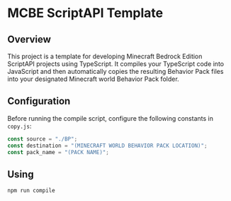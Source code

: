 # MCBE ScriptAPI Template

## Overview

This project is a template for developing Minecraft Bedrock Edition ScriptAPI projects using TypeScript. It compiles your TypeScript code into JavaScript and then automatically copies the resulting Behavior Pack files into your designated Minecraft world Behavior Pack folder.

## Configuration

Before running the compile script, configure the following constants in `copy.js`:

```js
const source = "./BP";
const destination = "(MINECRAFT WORLD BEHAVIOR PACK LOCATION)";
const pack_name = "(PACK NAME)";
```

## Using

```
npm run compile
```